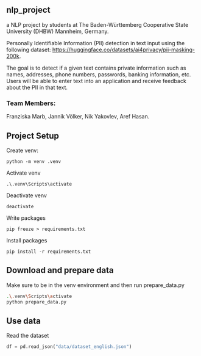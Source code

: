 ## nlp_project

a NLP project by students at The Baden-Württemberg Cooperative State University (DHBW) Mannheim, Germany.

Personally Identifiable Information (PII) detection in text input using the following dataset:
https://huggingface.co/datasets/ai4privacy/pii-masking-200k.

The goal is to detect if a given text contains private information such as names, addresses, phone numbers, passwords, banking information, etc. Users will be able to enter text into an application and receive feedback about the PII in that text.

### Team Members:

Franziska Marb,
Jannik Völker,
Nik Yakovlev,
Aref Hasan.

## Project Setup

Create venv:

    python -m venv .venv

Activate venv

    .\.venv\Scripts\activate

Deactivate venv

    deactivate

Write packages

    pip freeze > requirements.txt

Install packages

    pip install -r requirements.txt

## Download and prepare data

Make sure to be in the venv environment and then run prepare_data.py

```bash
.\.venv\Scripts\activate
python prepare_data.py
```

## Use data

Read the dataset

```python
df = pd.read_json("data/dataset_english.json")
```
